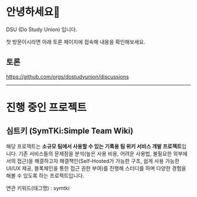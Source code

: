 # 안녕하세요👋 

DSU (Do Study Union) 입니다. 

첫 방문이시라면 아래 토론 페이지에 접속해 내용을 확인해보세요.

## 토론
https://github.com/orgs/dostudyunion/discussions

---
# 진행 중인 프로젝트
## 심트키 (SymTKi:Simple Team Wiki)
해당 프로젝트는 **소규모 팀에서 사용할 수 있는 기록용 팀 위키 서비스 개발 프로젝트**입니다. 기존 서비스들의 문제점을 분석(높은 사용 비용, 어려운 사용법, 불필요한 외부에서의 접근)을 해결하고자 해결책인(Self-Hosted가 가능한 구조, 쉽게 사용 가능한 UI/UX 제공, 블록체인을 통한 접근 권한 부여)를 진행해 스터디를 하며 다양한 경험을 해볼 수 있도록 하는 프로젝트입니다.

연관 키워드(태그명) : symtki

